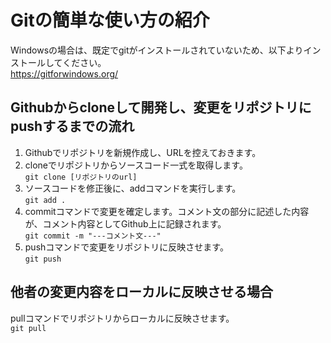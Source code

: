 # Gitの簡単な使い方の紹介
Windowsの場合は、既定でgitがインストールされていないため、以下よりインストールしてください。  
https://gitforwindows.org/

## Githubからcloneして開発し、変更をリポジトリにpushするまでの流れ
1. Githubでリポジトリを新規作成し、URLを控えておきます。
1. cloneでリポジトリからソースコード一式を取得します。  
`git clone [リポジトリのurl]`
1. ソースコードを修正後に、addコマンドを実行します。  
`git add .`
1. commitコマンドで変更を確定します。コメント文の部分に記述した内容が、コメント内容としてGithub上に記録されます。  
`git commit -m "---コメント文---"`
1. pushコマンドで変更をリポジトリに反映させます。  
`git push`

## 他者の変更内容をローカルに反映させる場合
pullコマンドでリポジトリからローカルに反映させます。  
`git pull`
